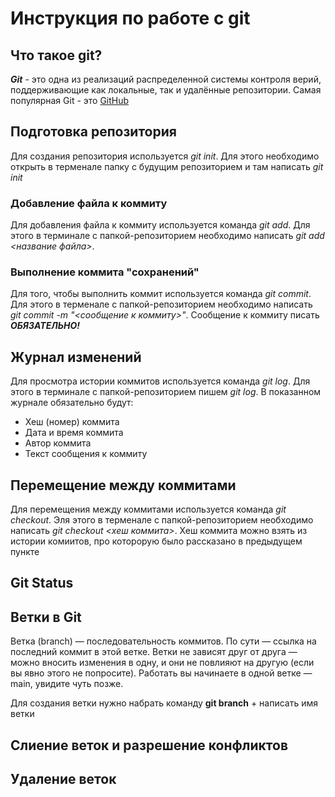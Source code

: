 # Инструкция по работе с git

## Что такое git?
***Git*** - это одна из реализаций распределенной системы контроля верий, поддерживающие как локальные, так и удалённые репозитории. Самая популярная Git - это [GitHub](https://github.com)

## Подготовка репозитория
Для создания репозитория используется *git init*. Для этого необходимо открыть в терменале папку с будущим репозиторием и там написать *git init*

### Добавление файла к коммиту
Для добавления файла к коммиту используется команда *git add*. Для этого в терминале с папкой-репозиторием необходимо написать *git add <название файла>*.
### Выполнение коммита "сохранений"
Для того, чтобы выполнить коммит используется команда *git commit*. Для этого в терменале с папкой-репозиторием необходимо написать *git commit -m "<сообщение к коммиту>"*. Сообщение к коммиту писать ***ОБЯЗАТЕЛЬНО!***

## Журнал изменений
Для просмотра истории коммитов используется команда *git log*. Для этого в терминале с папкой-репозиторием пишем *git log*. В показанном журнале обязательно будут:
* Хеш (номер) коммита
* Дата и время коммита
* Автор коммита
* Текст сообщения к коммиту


## Перемещение между коммитами
Для перемещения между коммитами используется команда *git checkout*. Эля этого в терменале с папкой-репозиторием необходимо написать *git checkout <хеш коммита>*. Хеш коммита можно взять из истории комиитов, про которорую было рассказано в предыдущем пункте

## Git Status

## Ветки в Git

Ветка (branch) — последовательность коммитов. По сути — ссылка на последний коммит в этой ветке. Ветки не зависят друг от друга — можно вносить изменения в одну, и они не повлияют на другую (если вы явно этого не попросите). Работать вы начинаете в одной ветке — main, увидите чуть позже.

Для создания ветки нужно набрать команду **git branch** + написать имя ветки

## Слиение веток и разрешение конфликтов

## Удаление веток
